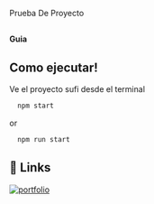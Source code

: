 Prueba De Proyecto


## 

#### Guia



## Como ejecutar!

Ve el proyecto sufi desde el terminal

```bash
  npm start
```
or
```bash
  npm run start
```

## 🔗 Links
[![portfolio](https://img.shields.io/badge/My-Web-000?style=for-the-badge&logo=ko-fi&logoColor=white)](https://sufi-frente-aliado-comercial.vercel.app/)
